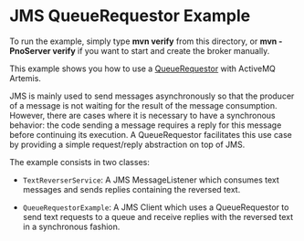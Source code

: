 # JMS QueueRequestor Example

To run the example, simply type **mvn verify** from this directory, or **mvn -PnoServer verify** if you want to start and create the broker manually.

This example shows you how to use a [QueueRequestor](http://java.sun.com/javaee/5/docs/api/javax/jms/QueueRequestor.html) with ActiveMQ Artemis.

JMS is mainly used to send messages asynchronously so that the producer of a message is not waiting for the result of the message consumption. However, there are cases where it is necessary to have a synchronous behavior: the code sending a message requires a reply for this message before continuing its execution.
A QueueRequestor facilitates this use case by providing a simple request/reply abstraction on top of JMS.

The example consists in two classes:

* `TextReverserService`: A JMS MessageListener which consumes text messages and sends replies containing the reversed text.

* `QueueRequestorExample`: A JMS Client which uses a QueueRequestor to send text requests to a queue and receive replies with the reversed text in a synchronous fashion.